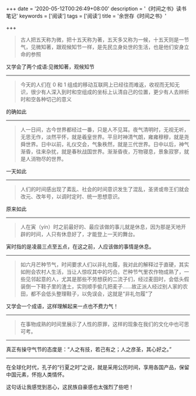 +++
date = '2020-05-12T00:26:49+08:00'
description = '《时间之书》读书笔记'
keywords = ['阅读']
tags = ['阅读']
title = '余世存《时间之书》'

+++

> 古人把五天称为微，把十五天称为著，五天多又称为一候，十五天则是一节气，见微知著，跟观候知节一样，是先民立身处世的生活，也是他们安身立命的参照

又学会了两个成语:见微知著，观候知节

---

> 今天的人们在 0 和 1 组成的移动互联网上已经往而难返，收视而无知无识，很少有人深入到时和空组成的坐标上认清自己的位置，更少有人去辨析时和空各种切己的意义

的确如此

---

> 人一日间，古今世界都经过一番，只是人不见耳。夜气清明时，无视无听，无思无作，淡然平怀，就是羲皇世界。平旦时神清气朗，雍雍穆穆，就是尧舜世界。日中以前，礼仪交会，气象秩然，就是三代世界。日中以后，神气渐昏，往来杂扰，就是春秋战国世界。渐渐昏夜，万物寝息，景象寂寥，就是人消物尽的世界。

一天如此

---

> 人们的时间感出现了紊乱、社会的时间意识发生了混乱，圣贤或帝王们就会改元、改年号，以调时定时、统一思想意识。

原来如此

---

> 人在寅（yín）时之前最好的、最应该做的事儿就是休息，因为那是天地开辟的时间，人只有休息好了，才能登上一天的舞台。

寅时指的是凌晨三点至五点，在这之前，人应该做的事情是休息。

---

> 如六月芒种节气，时间要求人们以非礼勿履，我对此的解释过于直硬，其实如附会农村人生活，当让人惊叹其中的巧合。芒种节气里农作物成熟了，一些见邻起意的人，尤其是那些不劳想获的二流子们，经过麦田时，会低头假装倒一下鞋子里的渣土，实则顺手偷几把麦子……故正派人经过别人家的农田，都不会低头整理鞋子，以免误会，这就是“非礼勿履”了

又学会一个成语，这样理解起来一点也不费力气！

---

> 在事物成熟的时间里展示了人性的原罪，这样的现象在我们的文化中也可思可考。

---

真正有操守气节的态度是：“人之有技，若己有之；人之彦圣，其心好之。”

---

在全球化时代，孔子的“行夏之时”之说，就是采用公历时间，享用各国产品，保留中国元素，怀抱人类情怀。

这句话让我感觉到恶心，这民族自豪感也太强烈了些吧！
